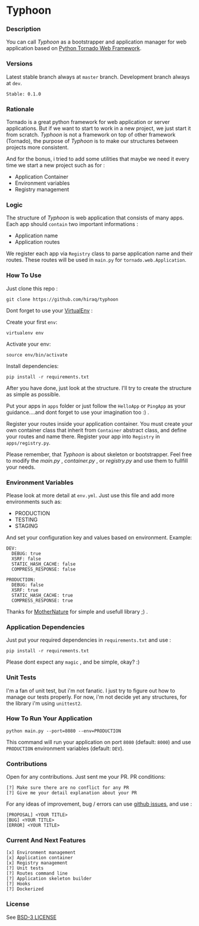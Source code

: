 # Typhoon

### Description

You can call _Typhoon_ as a bootstrapper and application manager for web application based on [Python Tornado Web Framework](http://www.tornadoweb.org).

### Versions

Latest stable branch always at `master` branch.  Development branch always at `dev`.

```
Stable: 0.1.0
```

### Rationale

Tornado is a great python framework for web application or server applications.  But if we want to start to work in a new project, we just start it from scratch.  _Typhoon_ is not a framework on top of other framework (Tornado), the purpose of _Typhoon_ is to make our structures between projects more consistent.  

And for the bonus, i tried to add some utilities that maybe we need it every time we start a new project such as for :

- Application Container
- Environment variables
- Registry management

### Logic

The structure of _Typhoon_ is web application that consists of many apps.  Each app should `contain` two important informations :

- Application name
- Application routes

We register each app via `Registry` class to parse application name and their routes.  These routes will be used in `main.py` for `tornado.web.Application`.

### How To Use

Just clone this repo :

```
git clone https://github.com/hiraq/typhoon
```

Dont forget to use your [VirtualEnv](https://github.com/pypa/virtualenv) :

Create your first `env`:

```
virtualenv env
```
Activate your env:

```
source env/bin/activate
```

Install dependencies:

```
pip install -r requirements.txt
```

After you have done, just look at the structure.  I'll try to create the structure as simple as possible.

Put your apps in `apps` folder or just follow the `HelloApp` or `PingApp` as your guidance....and dont forget to use your imagination too :) .

Register your routes inside your application container.  You must create your own container class that inherit from
`Container` abstract class, and define your routes and name there.
Register your app into `Registry`  in `apps/registry.py`.

Please remember, that _Typhoon_ is about skeleton or bootstrapper. Feel free to modify the _main.py_ , _container.py_ , or _registry.py_ and use them to fullfill your needs.

### Environment Variables

Please look at more detail at `env.yml`.  Just use this file and add more environments such as:

- PRODUCTION
- TESTING
- STAGING

And set your configuration key and values based on environment.  Example:

```
DEV:
  DEBUG: true
  XSRF: false
  STATIC_HASH_CACHE: false
  COMPRESS_RESPONSE: false

PRODUCTION:
  DEBUG: false
  XSRF: true
  STATIC_HASH_CACHE: true
  COMPRESS_RESPONSE: true
```

Thanks for [MotherNature](https://github.com/femmerling/mothernature) for simple and usefull library ;) .

### Application Dependencies

Just put your required dependencies in `requirements.txt` and use :

```
pip install -r requirements.txt
```

Please dont expect any `magic` , and be simple, okay? :)

### Unit Tests

I'm a fan of unit test, but i'm not fanatic.  I just try to figure out how to manage our tests properly.  For now, i'm not decide yet any structures, for the library i'm using `unittest2`.

### How To Run Your Application

```
python main.py --port=8080 --env=PRODUCTION
```

This command will run your application on port `8080` (default: `8000`) and use `PRODUCTION` environment variables (default: `DEV`).

### Contributions

Open for any contributions.  Just sent me your PR.  PR conditions:

```
[?] Make sure there are no conflict for any PR
[?] Give me your detail explanation about your PR
```

For any ideas of improvement, bug / errors can use [github issues](https://github.com/hiraq/typhoon/issues), and use :

```
[PROPOSAL] <YOUR TITLE>
[BUG] <YOUR TITLE>
[ERROR] <YOUR TITLE>
```

### Current And Next Features

```
[x] Environment management
[x] Application container
[x] Registry management
[?] Unit tests
[?] Routes command line
[?] Application skeleton builder
[?] Hooks
[?] Dockerized
```

### License

See [BSD-3 LICENSE](https://github.com/hiraq/typhoon/blob/master/LICENSE)
